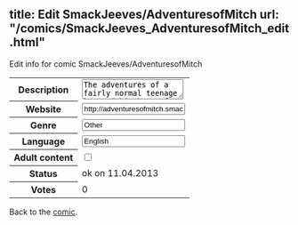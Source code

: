 title: Edit SmackJeeves/AdventuresofMitch
url: "/comics/SmackJeeves_AdventuresofMitch_edit.html"
---
Edit info for comic SmackJeeves/AdventuresofMitch

<form name="comic" action="http://gaepostmail.appengine.com/comic" name="post">
<table class="comicinfo">
<tr>
<th>Description</th><td><textarea name="description">The adventures of a fairly normal teenage boy and his host of crazy companions in a world that gives new meaning to the term &quot;modern fantasy&quot;. Updates Fridays.</textarea></td>
</tr>
<tr>
<th>Website</th><td><input type="text" name="url" value="http://adventuresofmitch.smackjeeves.com/comics/"/></td>
</tr>
<tr>
<th>Genre</th><td><input type="text" name="genre" value="Other"/></td>
</tr>
<tr>
<th>Language</th><td><input type="text" name="language" value="English"/></td>
</tr>
<tr>
<th>Adult content</th><td><input type="checkbox" name="adult" value="adult" /></td>
</tr>
<tr>
<th>Status</th><td>ok on 11.04.2013</td>
</tr>
<tr>
<th>Votes</th><td>0</div></td>
</tr>
</table>
</form>

Back to the [comic](/comics/SmackJeeves_AdventuresofMitch.html).
